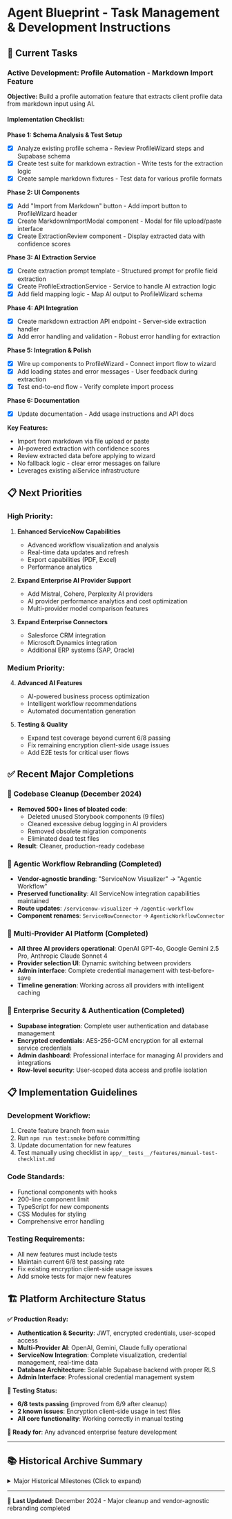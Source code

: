 # Agent Blueprint - Task Management & Development Instructions

## 🎯 **Current Tasks**

### **Active Development: Profile Automation - Markdown Import Feature**

**Objective:** Build a profile automation feature that extracts client profile data from markdown input using AI.

#### Implementation Checklist:

**Phase 1: Schema Analysis & Test Setup**
- [x] Analyze existing profile schema - Review ProfileWizard steps and Supabase schema
- [x] Create test suite for markdown extraction - Write tests for the extraction logic
- [x] Create sample markdown fixtures - Test data for various profile formats

**Phase 2: UI Components**
- [x] Add "Import from Markdown" button - Add import button to ProfileWizard header
- [x] Create MarkdownImportModal component - Modal for file upload/paste interface
- [x] Create ExtractionReview component - Display extracted data with confidence scores

**Phase 3: AI Extraction Service**
- [x] Create extraction prompt template - Structured prompt for profile field extraction
- [x] Create ProfileExtractionService - Service to handle AI extraction logic
- [x] Add field mapping logic - Map AI output to ProfileWizard schema

**Phase 4: API Integration**
- [x] Create markdown extraction API endpoint - Server-side extraction handler
- [x] Add error handling and validation - Robust error handling for extraction

**Phase 5: Integration & Polish**
- [x] Wire up components to ProfileWizard - Connect import flow to wizard
- [x] Add loading states and error messages - User feedback during extraction
- [x] Test end-to-end flow - Verify complete import process

**Phase 6: Documentation**
- [x] Update documentation - Add usage instructions and API docs

**Key Features:**
- Import from markdown via file upload or paste
- AI-powered extraction with confidence scores
- Review extracted data before applying to wizard
- No fallback logic - clear error messages on failure
- Leverages existing aiService infrastructure

## 📋 **Next Priorities** 

### **High Priority:**
1. **Enhanced ServiceNow Capabilities**
   - Advanced workflow visualization and analysis
   - Real-time data updates and refresh
   - Export capabilities (PDF, Excel)
   - Performance analytics

2. **Expand Enterprise AI Provider Support**
   - Add Mistral, Cohere, Perplexity AI providers
   - AI provider performance analytics and cost optimization
   - Multi-provider model comparison features

3. **Expand Enterprise Connectors**
   - Salesforce CRM integration
   - Microsoft Dynamics integration
   - Additional ERP systems (SAP, Oracle)

### **Medium Priority:**
4. **Advanced AI Features**
   - AI-powered business process optimization
   - Intelligent workflow recommendations
   - Automated documentation generation

5. **Testing & Quality**
   - Expand test coverage beyond current 6/8 passing
   - Fix remaining encryption client-side usage issues
   - Add E2E tests for critical user flows

## ✅ **Recent Major Completions**

### **🧹 Codebase Cleanup (December 2024)**
- **Removed 500+ lines of bloated code**:
  - Deleted unused Storybook components (9 files)
  - Cleaned excessive debug logging in AI providers
  - Removed obsolete migration components
  - Eliminated dead test files
- **Result**: Cleaner, production-ready codebase

### **🎯 Agentic Workflow Rebranding (Completed)**
- **Vendor-agnostic branding**: "ServiceNow Visualizer" → "Agentic Workflow"
- **Preserved functionality**: All ServiceNow integration capabilities maintained
- **Route updates**: `/servicenow-visualizer` → `/agentic-workflow`
- **Component renames**: `ServiceNowConnector` → `AgenticWorkflowConnector`

### **🤖 Multi-Provider AI Platform (Completed)**
- **All three AI providers operational**: OpenAI GPT-4o, Google Gemini 2.5 Pro, Anthropic Claude Sonnet 4
- **Provider selection UI**: Dynamic switching between providers
- **Admin interface**: Complete credential management with test-before-save
- **Timeline generation**: Working across all providers with intelligent caching

### **🔐 Enterprise Security & Authentication (Completed)**
- **Supabase integration**: Complete user authentication and database management
- **Encrypted credentials**: AES-256-GCM encryption for all external service credentials
- **Admin dashboard**: Professional interface for managing AI providers and integrations
- **Row-level security**: User-scoped data access and profile isolation

## 📋 **Implementation Guidelines**

### **Development Workflow:**
1. Create feature branch from `main`
2. Run `npm run test:smoke` before committing
3. Update documentation for new features
4. Test manually using checklist in `app/__tests__/features/manual-test-checklist.md`

### **Code Standards:**
- Functional components with hooks
- 200-line component limit
- TypeScript for new components
- CSS Modules for styling
- Comprehensive error handling

### **Testing Requirements:**
- All new features must include tests
- Maintain current 6/8 test passing rate
- Fix existing encryption client-side usage issues
- Add smoke tests for major new features

## 🏗️ **Platform Architecture Status**

**✅ Production Ready:**
- **Authentication & Security**: JWT, encrypted credentials, user-scoped access
- **Multi-Provider AI**: OpenAI, Gemini, Claude fully operational
- **ServiceNow Integration**: Complete visualization, credential management, real-time data
- **Database Architecture**: Scalable Supabase backend with proper RLS
- **Admin Interface**: Professional credential management system

**🧪 Testing Status:**
- **6/8 tests passing** (improved from 6/9 after cleanup)
- **2 known issues**: Encryption client-side usage in test files
- **All core functionality**: Working correctly in manual testing

**🎯 Ready for**: Any advanced enterprise feature development

---

## 📚 **Historical Archive Summary**

<details>
<summary>Major Historical Milestones (Click to expand)</summary>

### **Phase 6: AI Integration (2025)**
- Centralized AI service architecture
- Provider-agnostic design with OpenAI, Gemini, Claude
- Timeline caching and intelligent regeneration
- Admin interface for credential management

### **Phase 5: Enterprise Features (2024)**
- PDF export capabilities
- Dynamic model refresh implementation
- Provider selection UI
- ServiceNow integration refinements

### **Phase 4: Database Migration (2024)**
- Supabase integration for all data
- User authentication and profile management
- Encrypted credential storage
- Row-level security implementation

### **Phase 3: Core Platform (2024)**
- Agentic workflow visualization
- Client profile management system
- AI transformation timeline generation
- Professional UI/UX design system

</details>

---

**📝 Last Updated**: December 2024 - Major cleanup and vendor-agnostic rebranding completed